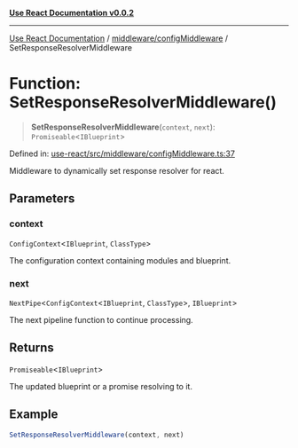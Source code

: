 [**Use React Documentation v0.0.2**](../../../README.md)

***

[Use React Documentation](../../../modules.md) / [middleware/configMiddleware](../README.md) / SetResponseResolverMiddleware

# Function: SetResponseResolverMiddleware()

> **SetResponseResolverMiddleware**(`context`, `next`): `Promiseable`\<`IBlueprint`\>

Defined in: [use-react/src/middleware/configMiddleware.ts:37](https://github.com/stonemjs/use-react/blob/35b6e6a63b128df8b7d2db68dda3eb3286adfc69/src/middleware/configMiddleware.ts#L37)

Middleware to dynamically set response resolver for react.

## Parameters

### context

`ConfigContext`\<`IBlueprint`, `ClassType`\>

The configuration context containing modules and blueprint.

### next

`NextPipe`\<`ConfigContext`\<`IBlueprint`, `ClassType`\>, `IBlueprint`\>

The next pipeline function to continue processing.

## Returns

`Promiseable`\<`IBlueprint`\>

The updated blueprint or a promise resolving to it.

## Example

```typescript
SetResponseResolverMiddleware(context, next)
```
